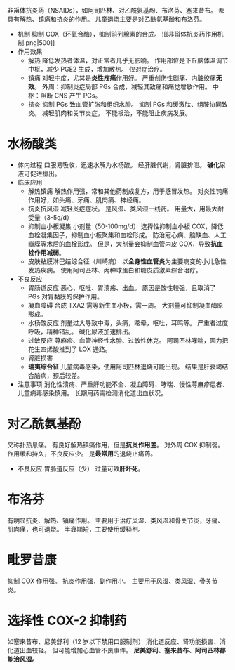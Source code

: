 非甾体抗炎药（NSAIDs），如阿司匹林、对乙酰氨基酚、布洛芬、塞来昔布。
都具有解热、镇痛和抗炎的作用。
儿童退烧主要是对乙酰氨基酚和布洛芬。
- 机制
  抑制 COX（环氧合酶），抑制前列腺素的合成。
  ![[非甾体抗炎药作用机制.png|500]]
- 作用效果
	- 解热
	  降低发热者体温，对正常者几乎无影响。
	  作用部位是下丘脑体温调节中枢，减少 PGE2 生成，增加散热。
	  仅对症治疗。
	- 镇痛
	  对轻中度，尤其是**炎性疼痛**作用好。
	  严重创伤性剧痛、内脏绞痛**无效**。
	  外周：抑制炎症局部 PGs 合成，减轻其致痛和痛觉增敏作用。
	  中枢：阻断 CNS 产生 PGs。
	- 抗炎
	  抑制 PGs 致血管扩张和组织水肿。
	  抑制 PGs 和缓激肽、组胺协同致炎。
	  减轻肌肉和关节炎症。
	  不能根治，不能阻止疾病发展。
# 水杨酸类
- 体内过程
  口服易吸收，迅速水解为水杨酸。
  经肝脏代谢，肾脏排泄。
  **碱化**尿液可促进排出。
- 临床应用
	- 解热镇痛
	  解热作用强，常和其他药制成复方，用于感冒发热。
	  对炎性钝痛作用好，如头痛、牙痛、肌肉痛、神经痛。
	- 抗炎抗风湿
	  减轻炎症症状。
	  是风湿、类风湿一线药。
	  用量大，用最大耐受量（3-5g/d）
	- 抑制血小板凝集
	  小剂量（50-100mg/d）
	  选择性抑制血小板 COX，降低血栓凝集因子，抑制血小板聚集和血栓形成。
	  防治冠心病、脑缺血、人工瓣膜等术后的血栓形成。
	  但是，大剂量会抑制血管内皮 COX，导致**抗血栓作用减弱**。
	- 皮肤粘膜淋巴结综合征（川崎病）
	  以**全身性血管炎**为主要病变的小儿急性发热疾病。
	  使用阿司匹林、丙种球蛋白和糖皮质激素综合治疗。
- 不良反应
	- 胃肠道反应
	  恶心、呕吐、胃溃疡、出血。
	  原因是酸性较强，且取消了 PGs 对胃黏膜的保护作用。
	- 凝血障碍
	  合成 TXA2 需等新生血小板，需一周。
	  大剂量可抑制凝血酶原形成。
	- 水杨酸反应
	  剂量过大导致中毒，头痛，眩晕，呕吐，耳鸣等。
	  严重者过度呼吸，精神错乱。
	  碱化尿液加速排出。
	- 过敏反应
	  荨麻疹、血管神经性水肿、过敏性休克。
	  阿司匹林哮喘，因为把花生四烯酸推到了 LOX 通路。
	- 肾脏损害
	- **瑞夷综合征**
	  儿童病毒感染，使用阿司匹林退烧可能出现。
	  结果是肝衰竭结合脑病，预后较差。
- 注意事项
  消化性溃疡、严重肝功能不全、凝血障碍、哮喘、慢性荨麻疹患者、儿童病毒感染慎用。
  长期用药需检测消化道出血状况。
# 对乙酰氨基酚
又称扑热息痛。
有良好解热镇痛作用，但是**抗炎作用差**。
对外周 COX 抑制弱。
作用缓和持久，不良反应少。
是**最常用**的退烧止痛药。
- 不良反应
  胃肠道反应（少）
  过量可致**肝坏死**。
# 布洛芬
有明显抗炎、解热、镇痛作用。
主要用于治疗风湿、类风湿和骨关节炎，牙痛、肌肉痛，也可退烧。
半衰期短，主要使用缓释剂。
# 毗罗昔康
抑制 COX 作用强。
抗炎作用强，副作用小。
主要用于风湿、类风湿、骨关节炎。
# 选择性 COX-2 抑制药
如塞来昔布、尼美舒利（12 岁以下禁用口服制剂）
消化道反应、肾功能损害、消化道出血较轻。
但可能增加心血管不良事件。
**尼美舒利、塞来昔布、阿司匹林都能治风湿。**
